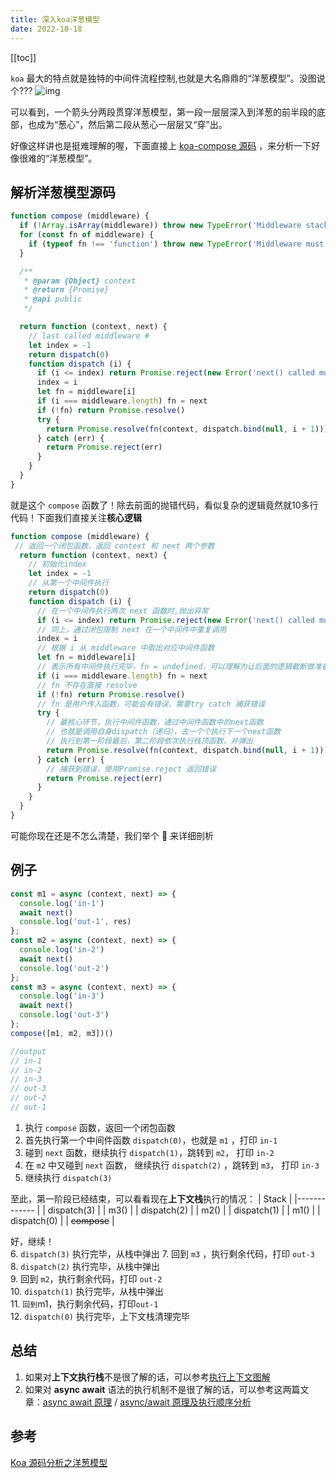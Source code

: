 ```yaml
---
title: 深入koa洋葱模型
date: 2022-10-18
---
```


[[toc]]

`koa` 最大的特点就是独特的中间件流程控制,也就是大名鼎鼎的“洋葱模型”。没图说个???
![img](/img/onion.png)

可以看到，一个箭头分两段贯穿洋葱模型，第一段一层层深入到洋葱的前半段的底部，也成为“葱心”，然后第二段从葱心一层层又“穿”出。  

好像这样讲也是挺难理解的喔，下面直接上 [koa-compose 源码](https://github.com/koajs/compose/blob/master/index.js) ，来分析一下好像很难的“洋葱模型”。
## 解析洋葱模型源码

```js
function compose (middleware) {
  if (!Array.isArray(middleware)) throw new TypeError('Middleware stack must be an array!')
  for (const fn of middleware) {
    if (typeof fn !== 'function') throw new TypeError('Middleware must be composed of functions!')
  }

  /**
   * @param {Object} context
   * @return {Promise}
   * @api public
   */

  return function (context, next) {
    // last called middleware #
    let index = -1
    return dispatch(0)
    function dispatch (i) {
      if (i <= index) return Promise.reject(new Error('next() called multiple times'))
      index = i
      let fn = middleware[i]
      if (i === middleware.length) fn = next
      if (!fn) return Promise.resolve()
      try {
        return Promise.resolve(fn(context, dispatch.bind(null, i + 1)))
      } catch (err) {
        return Promise.reject(err)
      }
    }
  }
}
```

就是这个 `compose` 函数了！除去前面的抛错代码，看似复杂的逻辑竟然就10多行代码！下面我们直接关注**核心逻辑**  
```js {22,23}
function compose (middleware) {
 // 返回一个闭包函数，返回 context 和 next 两个参数
  return function (context, next) {
    // 初始化index
    let index = -1
    // 从第一个中间件执行
    return dispatch(0)
    function dispatch (i) {
      // 在一个中间件执行两次 next 函数时,抛出异常
      if (i <= index) return Promise.reject(new Error('next() called multiple times'))
      // 同上，通过闭包限制 next 在一个中间件中重复调用
      index = i
      // 根据 i 从 middleware 中取出对应中间件函数
      let fn = middleware[i]
      // 表示所有中间件执行完毕，fn = undefined，可以理解为让后面的逻辑截断做准备
      if (i === middleware.length) fn = next
      // fn 不存在直接 resolve
      if (!fn) return Promise.resolve()
      // fn 是用户传入函数，可能会有错误，需要try catch 捕获错误
      try {
        // 最核心环节，执行中间件函数，通过中间件函数中的next函数
        // 也就是调用自身dispatch（递归），去一个个执行下一个next函数
        // 执行到第一阶段最后，第二阶段依次执行栈顶函数，并弹出
        return Promise.resolve(fn(context, dispatch.bind(null, i + 1)))
      } catch (err) {
        // 捕获到错误，使用Promise.reject 返回错误
        return Promise.reject(err)
      }
    }
  }
}
```
可能你现在还是不怎么清楚，我们举个 🌰 来详细剖析
## 例子
```js
const m1 = async (context, next) => {
  console.log('in-1')
  await next()
  console.log('out-1', res)
};
const m2 = async (context, next) => {
  console.log('in-2')
  await next()
  console.log('out-2')
};
const m3 = async (context, next) => {
  console.log('in-3')
  await next()
  console.log('out-3')
};
compose([m1, m2, m3])()

//output
// in-1
// in-2
// in-3
// out-3
// out-2
// out-1
```
1. 执行 `compose` 函数，返回一个闭包函数  
2. 首先执行第一个中间件函数 `dispatch(0)`，也就是 `m1` ，打印 `in-1`  
3. 碰到 `next` 函数，继续执行 `dispatch(1)`，跳转到 `m2`， 打印 `in-2`  
4. 在 `m2` 中又碰到 `next` 函数， 继续执行 `dispatch(2)` ，跳转到 `m3`， 打印 `in-3`  
5. 继续执行 `dispatch(3)`  

至此，第一阶段已经结束，可以看看现在**上下文栈**执行的情况： 
| Stack        |
|------------- |
| dispatch(3)  |
| m3()         |
| dispatch(2)  |
| m2()         |
| dispatch(1)  |
| m1()         |
| dispatch(0)  |
| ~~compose~~  |

好，继续！  
6. `dispatch(3)` 执行完毕，从栈中弹出
7. 回到 `m3` ，执行剩余代码，打印 `out-3`  
8. `dispatch(2)` 执行完毕，从栈中弹出  
9. 回到 `m2`，执行剩余代码，打印 `out-2`  
10. `dispatch(1)` 执行完毕，从栈中弹出  
11. `回到`m1，执行剩余代码，打印`out-1`  
12. `dispatch(0)` 执行完毕，上下文栈清理完毕  
## 总结
1. 如果对**上下文执行栈**不是很了解的话，可以参考[执行上下文图解](https://www.jianshu.com/p/a6d37c77e8db)  
2. 如果对 **async await** 语法的执行机制不是很了解的话，可以参考这两篇文章：[async await 原理](https://juejin.cn/post/7007031572238958629) / [async/await 原理及执行顺序分析](https://juejin.cn/post/6844903988584775693)  

## 参考
[Koa 源码分析之洋葱模型](https://github.com/webfansplz/article/issues/10)
